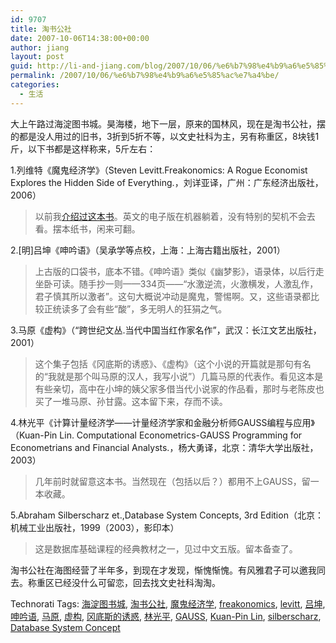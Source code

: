 ```yaml
---
id: 9707
title: 淘书公社
date: 2007-10-06T14:38:00+00:00
author: jiang
layout: post
guid: http://li-and-jiang.com/blog/2007/10/06/%e6%b7%98%e4%b9%a6%e5%85%ac%e7%a4%be/
permalink: /2007/10/06/%e6%b7%98%e4%b9%a6%e5%85%ac%e7%a4%be/
categories:
  - 生活
---
```

大上午路过海淀图书城。昊海楼，地下一层，原来的国林风，现在是淘书公社，摆的都是没人用过的旧书，3折到5折不等，以文史社科为主，另有称重区，8块钱1斤，以下书都是这样称来，5斤左右： 

1.列维特《魔鬼经济学》（Steven Levitt.Freakonomics: A Rogue Economist Explores the Hidden Side of Everything.，刘详亚译，广州：广东经济出版社，2006）
  


> 以前我<a href="http://panshanghu.spaces.live.com/blog/cns!48FF0CB3CA580A89!1021.entry" target="_blank">介绍过这本书</a>。英文的电子版在机器躺着，没有特别的契机不会去看。摆本纸书，闲来可翻。

2.[明]吕坤《呻吟语》（吴承学等点校，上海：上海古籍出版社，2001）
  


> 上古版的口袋书，底本不错。《呻吟语》类似《幽梦影》，语录体，以后行走坐卧可读。随手抄一则——334页——“水激逆流，火激横发，人激乱作，君子慎其所以激者”。这句大概说冲动是魔鬼，警惕啊。又，这些语录都比较正统读多了会有些“酸”，多无明人的狂狷之气。

3.马原《虚构》（“跨世纪文丛.当代中国当红作家名作”，武汉：长江文艺出版社，2001）
  


> 这个集子包括《冈底斯的诱惑》、《虚构》（这个小说的开篇就是那句有名的“我就是那个叫马原的汉人，我写小说”）几篇马原的代表作。看见这本是有些亲切，高中在小坤的姨父家多借当代小说家的作品看，那时与老陈皮也买了一堆马原、孙甘露。这本留下来，存而不读。

4.林光平《计算计量经济学——计量经济学家和金融分析师GAUSS编程与应用》（Kuan-Pin Lin. Computational Econometrics-GAUSS Programming for Econometrians and Financial Analysts.，杨大勇译，北京：清华大学出版社，2003）
  


> 几年前时就留意这本书。当然现在（包括以后？）都用不上GAUSS，留一本收藏。

5.Abraham Silberscharz et.,Database System Concepts, 3rd Edition（北京：机械工业出版社，1999（2003），影印本）
  


> 这是数据库基础课程的经典教材之一，见过中文五版。留本备查了。

淘书公社在海图经营了半年多，到现在才发现，惭愧惭愧。有风雅君子可以邀我同去。称重区已经没什么可留恋，回去找文史社科淘淘。 

<div style="padding-right:0px;display:inline;padding-left:0px;float:none;padding-bottom:0px;margin:0px;padding-top:0px">
  Technorati Tags: <a href="http://technorati.com/tags/%e6%b5%b7%e6%b7%80%e5%9b%be%e4%b9%a6%e5%9f%8e" rel="tag">海淀图书城</a>, <a href="http://technorati.com/tags/%e6%b7%98%e4%b9%a6%e5%85%ac%e7%a4%be" rel="tag">淘书公社</a>, <a href="http://technorati.com/tags/%e9%ad%94%e9%ac%bc%e7%bb%8f%e6%b5%8e%e5%ad%a6" rel="tag">魔鬼经济学</a>, <a href="http://technorati.com/tags/freakonomics" rel="tag">freakonomics</a>, <a href="http://technorati.com/tags/levitt" rel="tag">levitt</a>, <a href="http://technorati.com/tags/%e5%90%95%e5%9d%a4" rel="tag">吕坤</a>, <a href="http://technorati.com/tags/%e5%91%bb%e5%90%9f%e8%af%ad" rel="tag">呻吟语</a>, <a href="http://technorati.com/tags/%e9%a9%ac%e5%8e%9f" rel="tag">马原</a>, <a href="http://technorati.com/tags/%e8%99%9a%e6%9e%84" rel="tag">虚构</a>, <a href="http://technorati.com/tags/%e5%86%88%e5%ba%95%e6%96%af%e7%9a%84%e8%af%b1%e6%83%91" rel="tag">冈底斯的诱惑</a>, <a href="http://technorati.com/tags/%e6%9e%97%e5%85%89%e5%b9%b3" rel="tag">林光平</a>, <a href="http://technorati.com/tags/GAUSS" rel="tag">GAUSS</a>, <a href="http://technorati.com/tags/Kuan-Pin Lin" rel="tag">Kuan-Pin Lin</a>, <a href="http://technorati.com/tags/silberscharz" rel="tag">silberscharz</a>, <a href="http://technorati.com/tags/Database System Concept" rel="tag">Database System Concept</a>
</div>